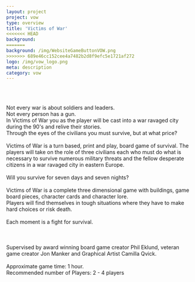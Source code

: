 ```yaml
---
layout: project
project: vow
type: overview
title: 'Victims of War'
<<<<<<< HEAD
background:
=======
background: /img/WebsiteGameButtonVOW.png
>>>>>>> 689e46cc152cee4a7482b2d8f9efc5e1721af272
logo: /img/vow_logo.png
meta: description
category: vow
---
```

<br>
<br>

Not every war is about soldiers and leaders. 
<br>
Not every person has a gun. 
<br>
In Victims of War you as the player will be cast into a war ravaged city during the 90's and relive their stories.
<br>
Through the eyes of the civilians you must survive, but at what price? 
<br>
<br>
Victims of War is a turn based, print and play, board game of survival. 
The players will take on the role of three civilians each who must do what is necessary to survive numerous 
military threats and the fellow desperate citizens in a war ravaged city in eastern Europe. 
<br>
<br>
Will you survive for seven days and seven nights?
<br>
<br>
Victims of War is a complete three dimensional game with buildings, game board pieces, character cards and 
character lore. 
<br>
Players will find themselves in tough situations where they have to make hard choices or risk death. 
<br>
<br>
Each moment is a fight for survival.
<br>
<br>
<br>
<br>
Supervised by award winning board game creator Phil Eklund, veteran game creator Jon Manker and Graphical Artist Camilla Qvick.
<br>
<br>
Approximate game time: 1 hour.
<br>
Recommended number of Players: 2 - 4 players 
<br>
<br>